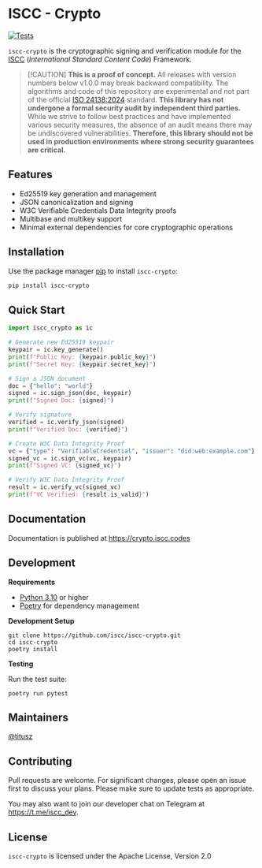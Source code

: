 # ISCC - Crypto

[![Tests](https://github.com/iscc/iscc-crypto/actions/workflows/test.yml/badge.svg?branch=main)](https://github.com/iscc/iscc-crypto/actions/workflows/test.yml)

`iscc-crypto` is the cryptographic signing and verification module for the [ISCC](https://iscc.codes)
(*International Standard Content Code*) Framework.

> [!CAUTION] **This is a proof of concept.** All releases with version numbers below v1.0.0 may break backward
> compatibility. The algorithms and code of this repository are experimental and not part of the official
> [ISO 24138:2024](https://www.iso.org/standard/77899.html) standard. **This library has not undergone a formal
> security audit by independent third parties.** While we strive to follow best practices and have implemented
> various security measures, the absence of an audit means there may be undiscovered vulnerabilities.
> **Therefore, this library should not be used in production environments where strong security guarantees are
> critical.**

## Features

- Ed25519 key generation and management
- JSON canonicalization and signing
- W3C Verifiable Credentials Data Integrity proofs
- Multibase and multikey support
- Minimal external dependencies for core cryptographic operations

## Installation

Use the package manager [pip](https://pip.pypa.io/en/stable/) to install `iscc-crypto`:

```bash
pip install iscc-crypto
```

## Quick Start

```python
import iscc_crypto as ic

# Generate new Ed25519 keypair
keypair = ic.key_generate()
print(f"Public Key: {keypair.public_key}")
print(f"Secret Key: {keypair.secret_key}")

# Sign a JSON document
doc = {"hello": "world"}
signed = ic.sign_json(doc, keypair)
print(f"Signed Doc: {signed}")

# Verify signature
verified = ic.verify_json(signed)
print(f"Verified Doc: {verified}")

# Create W3C Data Integrity Proof
vc = {"type": "VerifiableCredential", "issuer": "did:web:example.com"}
signed_vc = ic.sign_vc(vc, keypair)
print(f"Signed VC: {signed_vc}")

# Verify W3C Data Integrity Proof
result = ic.verify_vc(signed_vc)
print(f"VC Verified: {result.is_valid}")
```

## Documentation

Documentation is published at <https://crypto.iscc.codes>

## Development

**Requirements**

- [Python 3.10](https://www.python.org/) or higher
- [Poetry](https://python-poetry.org/) for dependency management

**Development Setup**

```shell
git clone https://github.com/iscc/iscc-crypto.git
cd iscc-crypto
poetry install
```

**Testing**

Run the test suite:

```shell
poetry run pytest
```

## Maintainers

[@titusz](https://github.com/titusz)

## Contributing

Pull requests are welcome. For significant changes, please open an issue first to discuss your plans. Please
make sure to update tests as appropriate.

You may also want to join our developer chat on Telegram at <https://t.me/iscc_dev>.

## License

`iscc-crypto` is licensed under the Apache License, Version 2.0
